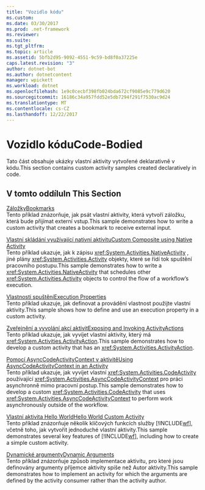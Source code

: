 ```yaml
---
title: "Vozidlo kódu"
ms.custom: 
ms.date: 03/30/2017
ms.prod: .net-framework
ms.reviewer: 
ms.suite: 
ms.tgt_pltfrm: 
ms.topic: article
ms.assetid: 5bfb2d95-9092-4551-9c59-bd8f0a37225e
caps.latest.revision: "3"
author: dotnet-bot
ms.author: dotnetcontent
manager: wpickett
ms.workload: dotnet
ms.openlocfilehash: 1e9c0cecbf398fb024bda672cf9085e9c779d620
ms.sourcegitcommit: 16186c34a957fdd52e5db7294f291f7530ac9d24
ms.translationtype: MT
ms.contentlocale: cs-CZ
ms.lasthandoff: 12/22/2017
---
```

# <a name="code-bodied"></a><span data-ttu-id="e39ba-102">Vozidlo kódu</span><span class="sxs-lookup"><span data-stu-id="e39ba-102">Code-Bodied</span></span>
<span data-ttu-id="e39ba-103">Tato část obsahuje ukázky vlastní aktivity vytvořené deklarativně v kódu.</span><span class="sxs-lookup"><span data-stu-id="e39ba-103">This section contains custom activity samples created declaratively in code.</span></span>  
  
## <a name="in-this-section"></a><span data-ttu-id="e39ba-104">V tomto oddílu</span><span class="sxs-lookup"><span data-stu-id="e39ba-104">In This Section</span></span>  
 [<span data-ttu-id="e39ba-105">Záložky</span><span class="sxs-lookup"><span data-stu-id="e39ba-105">Bookmarks</span></span>](../../../../docs/framework/windows-workflow-foundation/samples/bookmarks.md)  
 <span data-ttu-id="e39ba-106">Tento příklad znázorňuje, jak psát vlastní aktivity, která vytvoří záložku, která bude přijímat externí vstup.</span><span class="sxs-lookup"><span data-stu-id="e39ba-106">This sample demonstrates how to write a custom activity that creates a bookmark to receive external input.</span></span>  
  
 [<span data-ttu-id="e39ba-107">Vlastní skládání využívající nativní aktivitu</span><span class="sxs-lookup"><span data-stu-id="e39ba-107">Custom Composite using Native Activity</span></span>](../../../../docs/framework/windows-workflow-foundation/samples/custom-composite-using-native-activity.md)  
 <span data-ttu-id="e39ba-108">Tento příklad ukazuje, jak k zápisu <xref:System.Activities.NativeActivity> , jiné plány <xref:System.Activities.Activity> objekty, které se řídí tok spuštění pracovního postupu.</span><span class="sxs-lookup"><span data-stu-id="e39ba-108">This sample demonstrates how to write a <xref:System.Activities.NativeActivity> that schedules other <xref:System.Activities.Activity> objects to control the flow of a workflow’s execution.</span></span>  
  
 [<span data-ttu-id="e39ba-109">Vlastnosti spuštění</span><span class="sxs-lookup"><span data-stu-id="e39ba-109">Execution Properties</span></span>](../../../../docs/framework/windows-workflow-foundation/samples/execution-properties.md)  
 <span data-ttu-id="e39ba-110">Tento příklad ukazuje, jak definovat a provádění vlastnost použijte vlastní aktivity.</span><span class="sxs-lookup"><span data-stu-id="e39ba-110">This sample shows how to define and use an execution property in a custom activity.</span></span>  
  
 [<span data-ttu-id="e39ba-111">Zveřejnění a vyvolání akcí aktivit</span><span class="sxs-lookup"><span data-stu-id="e39ba-111">Exposing and Invoking ActivityActions</span></span>](../../../../docs/framework/windows-workflow-foundation/samples/exposing-and-invoking-activityactions.md)  
 <span data-ttu-id="e39ba-112">Tento příklad ukazuje, jak vyvíjet vlastní aktivity, který má <xref:System.Activities.ActivityAction>.</span><span class="sxs-lookup"><span data-stu-id="e39ba-112">This sample demonstrates how to develop a custom activity that has an <xref:System.Activities.ActivityAction>.</span></span>  
  
 [<span data-ttu-id="e39ba-113">Pomocí AsyncCodeActivityContext v aktivitě</span><span class="sxs-lookup"><span data-stu-id="e39ba-113">Using AsyncCodeActivityContext in an Activity</span></span>](../../../../docs/framework/windows-workflow-foundation/samples/using-asyncoperationcontext-in-an-activity-sample.md)  
 <span data-ttu-id="e39ba-114">Tento příklad ukazuje, jak vyvíjet vlastní <xref:System.Activities.CodeActivity> používající <xref:System.Activities.AsyncCodeActivityContext> pro práci asynchronně mimo pracovní postup.</span><span class="sxs-lookup"><span data-stu-id="e39ba-114">This sample demonstrates how to develop a custom <xref:System.Activities.CodeActivity> that uses <xref:System.Activities.AsyncCodeActivityContext> to perform work asynchronously outside of the workflow.</span></span> 
  
 [<span data-ttu-id="e39ba-115">Vlastní aktivita Hello World</span><span class="sxs-lookup"><span data-stu-id="e39ba-115">Hello World Custom Activity</span></span>](../../../../docs/framework/windows-workflow-foundation/samples/hello-world-custom-activity.md)  
 <span data-ttu-id="e39ba-116">Tento příklad znázorňuje několik klíčových funkcích služby [!INCLUDE[wf](../../../../includes/wf-md.md)], včetně toho, jak vytvořit jednoduché vlastní aktivity.</span><span class="sxs-lookup"><span data-stu-id="e39ba-116">This sample demonstrates several key features of [!INCLUDE[wf](../../../../includes/wf-md.md)], including how to create a simple custom activity.</span></span>  
  
 [<span data-ttu-id="e39ba-117">Dynamické argumenty</span><span class="sxs-lookup"><span data-stu-id="e39ba-117">Dynamic Arguments</span></span>](../../../../docs/framework/windows-workflow-foundation/samples/dynamic-arguments.md)  
 <span data-ttu-id="e39ba-118">Tento příklad znázorňuje způsob implementace aktivitu, pro které jsou definovány argumenty příjemce aktivity spíše než Autor aktivity.</span><span class="sxs-lookup"><span data-stu-id="e39ba-118">This sample demonstrates how to implement an activity for which the arguments are defined by the activity consumer rather than the activity author.</span></span>
